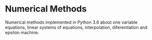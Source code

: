 # Numerical Methods

Numerical methods implemented in Python 3.6 about one variable equations, linear systems of equations, interpolation, diferentiation and epsilon machine.
